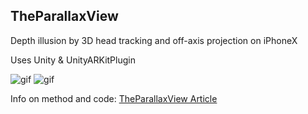 TheParallaxView
---------------

Depth illusion by 3D head tracking and off-axis projection on iPhoneX

Uses Unity & UnityARKitPlugin

![gif](https://static1.squarespace.com/static/5414cc37e4b06505bdaf2198/t/5a98655d8165f58d088976c6/1519936866358/TheVoid_sm2.gif)
![gif](https://static1.squarespace.com/static/5414cc37e4b06505bdaf2198/t/5a986585e4966bbe399d1ff7/1519936905112/EyeTracking_sm2.gif)


Info on method and code: [TheParallaxView Article]

[TheParallaxView Article]: http://anxious-bored.com/TPV
